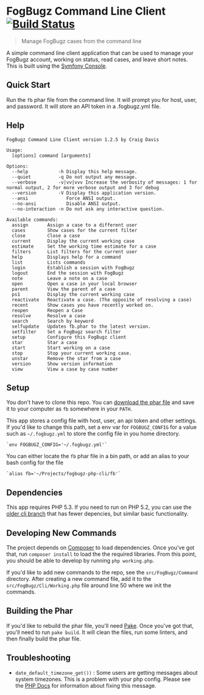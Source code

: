 # FogBugz Command Line Client [![Build Status](https://secure.travis-ci.org/there4/fogbugz-php-cli.png)](http://travis-ci.org/there4/fogbugz-php-cli)
> Manage FogBugz cases from the command line

A simple command line client application that can be used to manage your FogBugz
account, working on status, read cases, and leave short notes. This is built
using the [Symfony Console][sc].

## Quick Start

Run the `fb` phar file from the command line. It will prompt you for host, user,
and password. It will store an API token in a .fogbugz.yml file.

## Help

    FogBugz Command Line Client version 1.2.5 by Craig Davis
    
    Usage:
      [options] command [arguments]
    
    Options:
      --help           -h Display this help message.
      --quiet          -q Do not output any message.
      --verbose        -v|vv|vvv Increase the verbosity of messages: 1 for normal output, 2 for more verbose output and 3 for debug
      --version        -V Display this application version.
      --ansi              Force ANSI output.
      --no-ansi           Disable ANSI output.
      --no-interaction -n Do not ask any interactive question.
    
    Available commands:
      assign       Assign a case to a different user
      cases        Show cases for the current filter
      close        Close a case
      current      Display the current working case
      estimate     Set the working time estimate for a case
      filters      List filters for the current user
      help         Displays help for a command
      list         Lists commands
      login        Establish a session with FogBugz
      logout       End the session with FogBugz
      note         Leave a note on a case
      open         Open a case in your local browser
      parent       View the parent of a case
      ps1          Display the current working case
      reactivate   Reactivate a case. (The opposite of resolving a case)
      recent       Show cases you have recently worked on.
      reopen       Reopen a Case
      resolve      Resolve a case
      search       Search by keyword
      selfupdate   Updates fb.phar to the latest version.
      setfilter    Set a FogBugz search filter
      setup        Configure this FogBugz client
      star         Star a case
      start        Start working on a case
      stop         Stop your current working case.
      unstar       Remove the star from a case
      version      Show version information
      view         View a case by case number
    
## Setup

You don't have to clone this repo. You can [download the phar file][dlfb] and save it
to your computer as `fb` somewhere in your `PATH`.

This app stores a config file with host, user, an api token and other
settings. If you'd like to change this path, set a env var for
`FOGBUGZ_CONFIG` for a value such as `~/.fogbugz.yml` to store the
config file in you home directory.

    `env FOGBUGZ_CONFIG='~/.fogbugz.yml'`

You can either locate the `fb` phar file in a bin
path, or add an alias to your bash config for the file

    `alias fb='~/Projects/fogbugz-php-cli/fb'`

## Dependencies

This app requires PHP 5.3. If you need to run on PHP 5.2, you can use the [older
cli branch](https://github.com/there4/fogbugz-php-cli/tree/php-5.2) that has
fewer depencies, but similar basic functionality.

## Developing New Commands

The project depends on [Composer][composer] to load dependencies. Once you've
got that, run `composer install` to load the the required libraries. From this
point, you should be able to develop by running `php working.php`.

If you'd like to add new commands to the repo, see the `src/FogBugz/Command`
directory. After creating a new command file, add it to the
`src/FogBugz/Cli/Working.php` file around line 50 where we init the commands.

## Building the Phar

If you'd like to rebuild the phar file, you'll need [Pake][pake]. Once you've
got that, you'll need to run `pake build`. It will clean the files, run some
linters, and then finally build the phar file.

## Troubleshooting

* `date_default_timezone_get())` : Some users are getting messages about system
  timezones. This is a problem with your php config. Please see the
  [PHP Docs][date] for information about fixing this message.


[date]: http://us3.php.net/date_default_timezone_get
[dlfb]: https://github.com/there4/fogbugz-php-cli/raw/master/fb
[sc]: http://symfony.com/doc/current/components/console.html
[composer]: http://getcomposer.org/
[pake]: https://github.com/indeyets/pake/wiki
